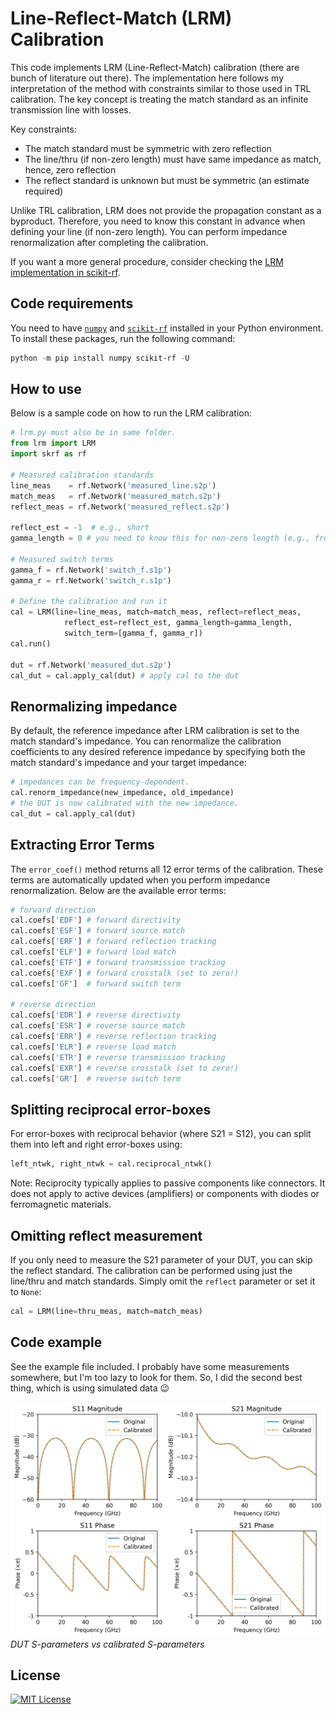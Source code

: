 # Line-Reflect-Match (LRM) Calibration

This code implements LRM (Line-Reflect-Match) calibration (there are bunch of literature out there). The implementation here follows my interpretation of the method with constraints similar to those used in TRL calibration. The key concept is treating the match standard as an infinite transmission line with losses.

Key constraints:
- The match standard must be symmetric with zero reflection
- The line/thru (if non-zero length) must have same impedance as match, hence, zero reflection
- The reflect standard is unknown but must be symmetric (an estimate required)

Unlike TRL calibration, LRM does not provide the propagation constant as a byproduct. Therefore, you need to know this constant in advance when defining your line (if non-zero length). You can perform impedance renormalization after completing the calibration.

If you want a more general procedure, consider checking the [LRM implementation in scikit-rf](https://scikit-rf.readthedocs.io/en/latest/api/calibration/generated/skrf.calibration.calibration.LRM.html).

## Code requirements

You need to have [`numpy`][numpy] and [`scikit-rf`][skrf] installed in your Python environment. To install these packages, run the following command:

```powershell
python -m pip install numpy scikit-rf -U
```

## How to use

Below is a sample code on how to run the LRM calibration:

```python
# lrm.py must also be in same folder.
from lrm import LRM
import skrf as rf

# Measured calibration standards
line_meas    = rf.Network('measured_line.s2p')
match_meas   = rf.Network('measured_match.s2p')
reflect_meas = rf.Network('measured_reflect.s2p')

reflect_est = -1  # e.g., short
gamma_length = 0 # you need to know this for non-zero length (e.g., from TRL or simulation)

# Measured switch terms
gamma_f = rf.Network('switch_f.s1p')
gamma_r = rf.Network('switch_r.s1p')

# Define the calibration and run it
cal = LRM(line=line_meas, match=match_meas, reflect=reflect_meas, 
            reflect_est=reflect_est, gamma_length=gamma_length,
            switch_term=[gamma_f, gamma_r])
cal.run()

dut = rf.Network('measured_dut.s2p')
cal_dut = cal.apply_cal(dut) # apply cal to the dut
```

## Renormalizing impedance

By default, the reference impedance after LRM calibration is set to the match standard's impedance. You can renormalize the calibration coefficients to any desired reference impedance by specifying both the match standard's impedance and your target impedance:

```python
# impedances can be frequency-dependent.
cal.renorm_impedance(new_impedance, old_impedance)
# the DUT is now calibrated with the new impedance.
cal_dut = cal.apply_cal(dut)
```

## Extracting Error Terms

The `error_coef()` method returns all 12 error terms of the calibration. These terms are automatically updated when you perform impedance renormalization. Below are the available error terms:

```python
# forward direction
cal.coefs['EDF'] # forward directivity
cal.coefs['ESF'] # forward source match
cal.coefs['ERF'] # forward reflection tracking
cal.coefs['ELF'] # forward load match
cal.coefs['ETF'] # forward transmission tracking
cal.coefs['EXF'] # forward crosstalk (set to zero!)
cal.coefs['GF']  # forward switch term

# reverse direction
cal.coefs['EDR'] # reverse directivity
cal.coefs['ESR'] # reverse source match
cal.coefs['ERR'] # reverse reflection tracking
cal.coefs['ELR'] # reverse load match
cal.coefs['ETR'] # reverse transmission tracking
cal.coefs['EXR'] # reverse crosstalk (set to zero!)
cal.coefs['GR']  # reverse switch term
```

## Splitting reciprocal error-boxes

For error-boxes with reciprocal behavior (where S21 = S12), you can split them into left and right error-boxes using:

```python
left_ntwk, right_ntwk = cal.reciprocal_ntwk()
```

Note: Reciprocity typically applies to passive components like connectors. It does not apply to active devices (amplifiers) or components with diodes or ferromagnetic materials.

## Omitting reflect measurement

If you only need to measure the S21 parameter of your DUT, you can skip the reflect standard. The calibration can be performed using just the line/thru and match standards. Simply omit the `reflect` parameter or set it to `None`:

```Python
cal = LRM(line=thru_meas, match=match_meas)
```

## Code example

See the example file included. I probably have some measurements somewhere, but I'm too lazy to look for them. So, I did the second best thing, which is using simulated data 😉

![](./images/example_cal_dut.png)
_DUT S-parameters vs calibrated S-parameters_

## License

[![MIT License](https://img.shields.io/badge/License-MIT-green.svg)](https://choosealicense.com/licenses/mit/)


[numpy]: https://github.com/numpy/numpy
[skrf]: https://github.com/scikit-rf/scikit-rf
